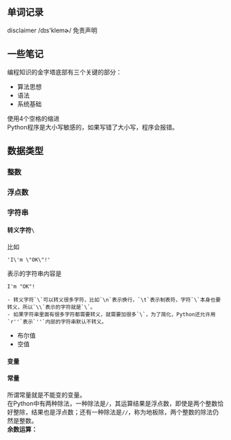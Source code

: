 ## 单词记录
disclaimer /dɪs'klemɚ/ 免责声明

## 一些笔记
编程知识的金字塔底部有三个关键的部分：
- 算法思想
- 语法
- 系统基础

使用4个空格的缩进  
Python程序是大小写敏感的，如果写错了大小写，程序会报错。

## 数据类型
### 整数
### 浮点数
### 字符串
#### 转义字符`\`  
比如  
```
'I\'m \"OK\"!'  
```  
表示的字符串内容是  
```  
I'm "OK"!  
```
    - 转义字符`\`可以转义很多字符，比如`\n`表示换行，`\t`表示制表符，字符`\`本身也要转义，所以`\\`表示的字符就是`\`。  
    - 如果字符串里面有很多字符都需要转义，就需要加很多`\`，为了简化，Python还允许用`r''`表示`''`内部的字符串默认不转义。  
- 布尔值
- 空值


#### 变量
#### 常量
所谓常量就是不能变的变量。  
在Python中有两种除法，一种除法是`/`，其运算结果是浮点数，即使是两个整数恰好整除，结果也是浮点数；还有一种除法是`//`，称为地板除，两个整数的除法仍然是整数。  
**余数运算：**



